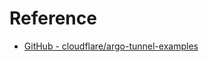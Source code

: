 

# Reference

- [GitHub - cloudflare/argo-tunnel-examples](https://github.com/cloudflare/argo-tunnel-examples/tree/master)